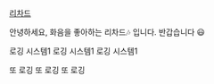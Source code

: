 [리차드](https://github.com/HJ-Rich)

안녕하세요, 화음을 좋아하는 리차드🎶 입니다.
반갑습니다 😃

로깅 시스템1
로깅 시스템1
로깅 시스템1

또 로깅
또 로깅
또 로깅
